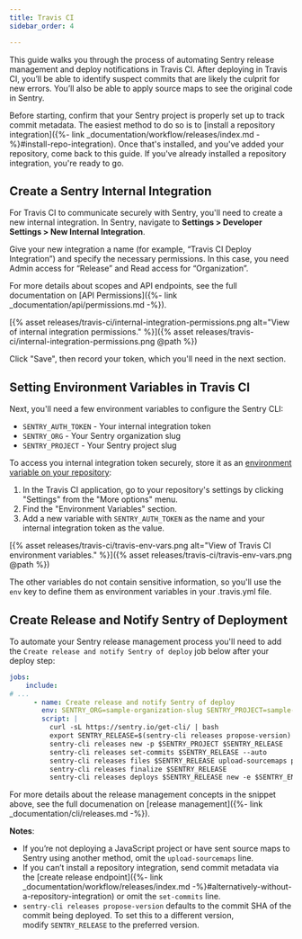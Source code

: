 ```yaml
---
title: Travis CI
sidebar_order: 4

---
```


This guide walks you through the process of automating Sentry release management and deploy notifications in Travis CI. After deploying in Travis CI, you’ll be able to identify suspect commits that are likely the culprit for new errors. You’ll also be able to apply source maps to see the original code in Sentry.

Before starting, confirm that your Sentry project is properly set up to track commit metadata. The easiest method to do so is to [install a repository integration]({%- link _documentation/workflow/releases/index.md -%}#install-repo-integration). Once that's installed, and you've added your repository, come back to this guide. If you've already installed a repository integration, you're ready to go.

## Create a Sentry Internal Integration

For Travis CI to communicate securely with Sentry, you'll need to create a new internal integration. In Sentry, navigate to **Settings > Developer Settings > New Internal Integration**.

Give your new integration a name (for example, “Travis CI Deploy Integration”) and specify the necessary permissions. In this case, you need Admin access for “Release” and Read access for “Organization”.

For more details about scopes and API endpoints, see the full documentation on [API Permissions]({%- link _documentation/api/permissions.md -%}).

[{% asset releases/travis-ci/internal-integration-permissions.png alt="View of internal integration permissions." %}]({% asset releases/travis-ci/internal-integration-permissions.png @path %})

Click "Save", then record your token, which you'll need in the next section.

## Setting Environment Variables in Travis CI

Next, you'll need a few environment variables to configure the Sentry CLI:

- `SENTRY_AUTH_TOKEN` - Your internal integration token
- `SENTRY_ORG` - Your Sentry organization slug
- `SENTRY_PROJECT` - Your Sentry project slug

To access you internal integration token securely, store it as an [environment variable on your repository](https://docs.travis-ci.com/user/environment-variables/#defining-variables-in-repository-settings):

1. In the Travis CI application, go to your repository's settings by clicking "Settings" from the "More options" menu.
2. Find the "Environment Variables" section.
3. Add a new variable with `SENTRY_AUTH_TOKEN` as the name and your internal integration token as the value.

[{% asset releases/travis-ci/travis-env-vars.png alt="View of Travis CI environment variables." %}]({% asset releases/travis-ci/travis-env-vars.png @path %})

The other variables do not contain sensitive information, so you'll use the `env` key to define them as environment variables in your .travis.yml file.

## Create Release and Notify Sentry of Deployment

To automate your Sentry release management process you'll need to add the `Create release and notify Sentry of deploy` job below after your deploy step:

```yaml
jobs:
    include:
# ...
      - name: Create release and notify Sentry of deploy
        env: SENTRY_ORG=sample-organization-slug SENTRY_PROJECT=sample-project-slug SENTRY_ENVIRONMENT=production
        script: |
          curl -sL https://sentry.io/get-cli/ | bash
          export SENTRY_RELEASE=$(sentry-cli releases propose-version)
          sentry-cli releases new -p $SENTRY_PROJECT $SENTRY_RELEASE
          sentry-cli releases set-commits $SENTRY_RELEASE --auto
          sentry-cli releases files $SENTRY_RELEASE upload-sourcemaps path-to-sourcemaps-if-applicable
          sentry-cli releases finalize $SENTRY_RELEASE
          sentry-cli releases deploys $SENTRY_RELEASE new -e $SENTRY_ENVIRONMENT
```

For more details about the release management concepts in the snippet above, see the full documenation on [release management]({%- link _documentation/cli/releases.md -%}).

**Notes**:

- If you’re not deploying a JavaScript project or have sent source maps to Sentry using another method, omit the `upload-sourcemaps` line.
- If you can’t install a repository integration, send commit metadata via the [create release endpoint]({%- link _documentation/workflow/releases/index.md -%}#alternatively-without-a-repository-integration) or omit the `set-commits` line.
- `sentry-cli releases propose-version` defaults to the commit SHA of the commit being deployed. To set this to a different version, modify `SENTRY_RELEASE` to the preferred version.